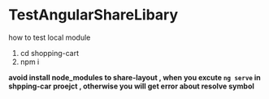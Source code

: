 # TestAngularShareLibary

how to test local module 
 1. cd shopping-cart
 2. npm i 

**avoid install node_modules to share-layout , when you excute `ng serve` in shpping-car proejct , otherwise you will get error about resolve symbol**
